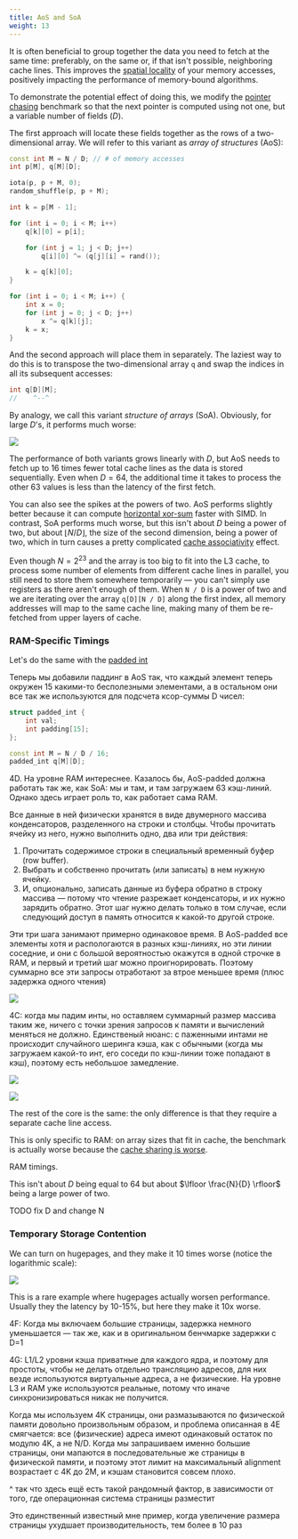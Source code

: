 ```yaml
---
title: AoS and SoA
weight: 13
---
```


It is often beneficial to group together the data you need to fetch at the same time: preferably, on the same or, if that isn't possible, neighboring cache lines. This improves the [spatial locality](/hpc/external-memory/locality) of your memory accesses, positively impacting the performance of memory-bound algorithms.

To demonstrate the potential effect of doing this, we modify the [pointer chasing](../latency) benchmark so that the next pointer is computed using not one, but a variable number of fields ($D$).

The first approach will locate these fields together as the rows of a two-dimensional array. We will refer to this variant as *array of structures* (AoS):

```c++
const int M = N / D; // # of memory accesses
int p[M], q[M][D];

iota(p, p + M, 0);
random_shuffle(p, p + M);

int k = p[M - 1];

for (int i = 0; i < M; i++)
    q[k][0] = p[i];

    for (int j = 1; j < D; j++)
        q[i][0] ^= (q[j][i] = rand());

    k = q[k][0];
}

for (int i = 0; i < M; i++) {
    int x = 0;
    for (int j = 0; j < D; j++)
        x ^= q[k][j];
    k = x;
}
```

And the second approach will place them in separately. The laziest way to do this is to transpose the two-dimensional array `q` and swap the indices in all its subsequent accesses:

```c++
int q[D][M];
//    ^--^
```

By analogy, we call this variant *structure of arrays* (SoA). Obviously, for large $D$'s, it performs much worse:

![](../img/aos-soa.svg)

The performance of both variants grows linearly with $D$, but AoS needs to fetch up to 16 times fewer total cache lines as the data is stored sequentially. Even when $D=64$, the additional time it takes to process the other 63 values is less than the latency of the first fetch.

You can also see the spikes at the powers of two. AoS performs slightly better because it can compute [horizontal xor-sum](/hpc/simd/reduction) faster with SIMD. In contrast, SoA performs much worse, but this isn't about $D$ being a power of two, but about $\lfloor N / D \rfloor$, the size of the second dimension, being a power of two, which in turn causes a pretty complicated [cache associativity](../associativity) effect.

Even though $N=2^{23}$ and the array is too big to fit into the L3 cache, to process some number of elements from different cache lines in parallel, you still need to store them somewhere temporarily — you can't simply use registers as there aren't enough of them. When `N / D` is a power of two and we are iterating over the array `q[D][N / D]` along the first index, all memory addresses will map to the same cache line, making many of them be re-fetched from upper layers of cache.

### RAM-Specific Timings

Let's do the same with the [padded int](../cache-lines)

Теперь мы добавили паддинг в AoS так, что каждый элемент теперь окружен 15 какими-то бесполезными элементами, а в остальном они все так же используются для подсчета ксор-суммы D чисел:

```c++
struct padded_int {
    int val;
    int padding[15];
};

const int M = N / D / 16;
padded_int q[M][D];
```


4D. На уровне RAM интереснее. Казалось бы, AoS-padded должна работать так же, как SoA: мы и там, и там загружаем 63 кэш-линий. Однако здесь играет роль то, как работает сама RAM.

Все данные в ней физически хранятся в виде двумерного массива конденсаторов, разделенного на строки и столбцы. Чтобы прочитать ячейку из него, нужно выполнить одно, два или три действия:

1. Прочитать содержимое строки в специальный временный буфер (row buffer).
2. Выбрать и собственно прочитать (или записать) в нем нужную ячейку.
3. И, опционально, записать данные из буфера обратно в строку массива — потому что чтение разрежает конденсаторы, и их нужно зарядить обратно. Этот шаг нужно делать только в том случае, если следующий доступ в память относится к какой-то другой строке.

Эти три шага занимают примерно одинаковое время. В AoS-padded все элементы хотя и распологаются в разных кэш-линиях, но эти линии соседние, и они с большой вероятностью окажутся в одной строчке в RAM, и первый и третий шаг можно проигнорировать. Поэтому суммарно все эти запросы отработают за втрое меньшее время (плюс задержка одного чтения)

![](../img/ram.png)

4C: когда мы падим инты, но оставляем суммарный размер массива таким же, ничего с точки зрения запросов к памяти и вычислений меняться не должно. Единственый нюанс: с паженными интами не происходит случайного шеринга кэша, как с обычными (когда мы загружаем какой-то инт, его соседи по кэш-линии тоже попадают в кэш), поэтому есть небольшое замедление.

![](../img/aos-soa-padded.svg)

![](../img/aos-soa-padded-n.svg)

The rest of the core is the same: the only difference is that they require a separate cache line access.

This is only specific to RAM: on array sizes that fit in cache, the benchmark is actually worse because the [cache sharing is worse](../cache-lines).

RAM timings.

This isn't about $D$ being equal to 64 but about $\lfloor \frac{N}{D} \rfloor$ being a large power of two.

TODO fix D and change N

### Temporary Storage Contention

We can turn on hugepages, and they make it 10 times worse (notice the logarithmic scale):

![](../img/soa-hugepages.svg)

This is a rare example where hugepages actually worsen performance. Usually they the latency by 10-15%, but here they make it 10x worse.

4F: Когда мы включаем большие страницы, задержка немного уменьшается — так же, как и в оригинальном бенчмарке задержки с D=1

4G: L1/L2 уровни кэша приватные для каждого ядра, и поэтому для простоты, чтобы не делать отдельно трансляцию адресов, для них везде используются виртуальные адреса, а не физические. На уровне L3 и RAM уже используются реальные, потому что иначе синхронизироваться никак не получится.

Когда мы используем 4K страницы, они размазываются по физической памяти довольно произвольным образом, и проблема описанная в 4E смягчается: все (физические) адреса имеют одинаковый остаток по модулю 4K, а не N/D. Когда мы запрашиваем именно большие страницы, они мапаются в последовательные же страницы в физической памяти, и поэтому этот лимит на максимальный alignment возрастает с 4K до 2M, и кэшам становится совсем плохо.

^ так что здесь ещё есть такой рандомный фактор, в зависимости от того, где операционная система страницы разместит

Это единственный известный мне пример, когда увеличение размера страницы ухудшает производительность, тем более в 10 раз
